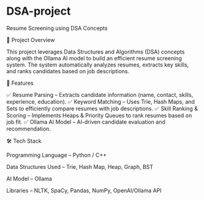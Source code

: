 # DSA-project
Resume Screening using DSA Concepts 

📌 Project Overview

This project leverages Data Structures and Algorithms (DSA) concepts along with the Ollama AI model to build an efficient resume screening system. The system automatically analyzes resumes, extracts key skills, and ranks candidates based on job descriptions.

🔹 Features

✅ Resume Parsing – Extracts candidate information (name, contact, skills, experience, education).
✅ Keyword Matching – Uses Trie, Hash Maps, and Sets to efficiently compare resumes with job descriptions.
✅ Skill Ranking & Scoring – Implements Heaps & Priority Queues to rank resumes based on job fit.
✅ Ollama AI Model – AI-driven candidate evaluation and recommendation.

🛠 Tech Stack

Programming Language – Python / C++

Data Structures Used – Trie, Hash Map, Heap, Graph, BST

AI Model – Ollama

Libraries – NLTK, SpaCy, Pandas, NumPy, OpenAI/Ollama API


